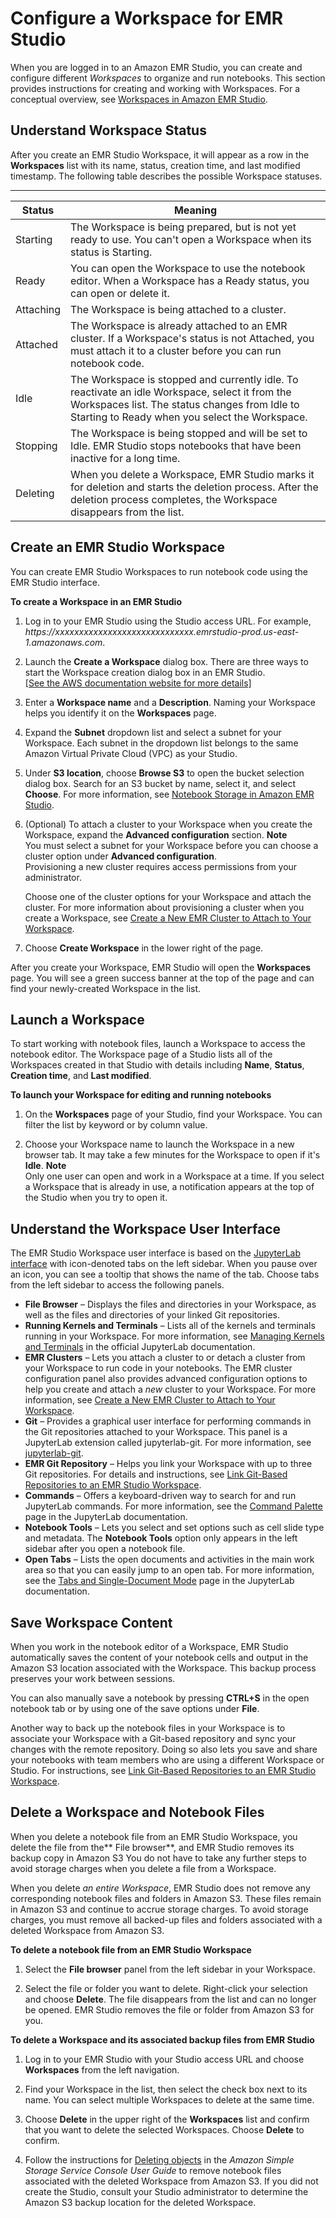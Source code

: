 # Configure a Workspace for EMR Studio<a name="emr-studio-configure-workspace"></a>

When you are logged in to an Amazon EMR Studio, you can create and configure different *Workspaces* to organize and run notebooks\. This section provides instructions for creating and working with Workspaces\. For a conceptual overview, see [Workspaces in Amazon EMR Studio](how-emr-studio-works.md#emr-studio-workspaces)\.

## Understand Workspace Status<a name="emr-studio-workspace-status"></a>

After you create an EMR Studio Workspace, it will appear as a row in the **Workspaces** list with its name, status, creation time, and last modified timestamp\. The following table describes the possible Workspace statuses\.


****  

| Status | Meaning | 
| --- | --- | 
| Starting | The Workspace is being prepared, but is not yet ready to use\. You can't open a Workspace when its status is Starting\. | 
| Ready | You can open the Workspace to use the notebook editor\. When a Workspace has a Ready status, you can open or delete it\. | 
| Attaching | The Workspace is being attached to a cluster\. | 
| Attached | The Workspace is already attached to an EMR cluster\. If a Workspace's status is not Attached, you must attach it to a cluster before you can run notebook code\. | 
| Idle | The Workspace is stopped and currently idle\. To reactivate an idle Workspace, select it from the Workspaces list\. The status changes from Idle to Starting to Ready when you select the Workspace\. | 
| Stopping | The Workspace is being stopped and will be set to Idle\. EMR Studio stops notebooks that have been inactive for a long time\. | 
| Deleting | When you delete a Workspace, EMR Studio marks it for deletion and starts the deletion process\. After the deletion process completes, the Workspace disappears from the list\. | 

## Create an EMR Studio Workspace<a name="emr-studio-create-workspace"></a>

You can create EMR Studio Workspaces to run notebook code using the EMR Studio interface\. 

**To create a Workspace in an EMR Studio**

1. Log in to your EMR Studio using the Studio access URL\. For example, *https://xxxxxxxxxxxxxxxxxxxxxxxxxxxxx\.emrstudio\-prod\.us\-east\-1\.amazonaws\.com*\. 

1. Launch the **Create a Workspace** dialog box\. There are three ways to start the Workspace creation dialog box in an EMR Studio\.    
[\[See the AWS documentation website for more details\]](http://docs.aws.amazon.com/emr/latest/ManagementGuide/emr-studio-configure-workspace.html)

1. Enter a **Workspace name** and a **Description**\. Naming your Workspace helps you identify it on the **Workspaces** page\.

1. Expand the **Subnet** dropdown list and select a subnet for your Workspace\. Each subnet in the dropdown list belongs to the same Amazon Virtual Private Cloud \(VPC\) as your Studio\.

1. Under **S3 location**, choose **Browse S3** to open the bucket selection dialog box\. Search for an S3 bucket by name, select it, and select **Choose**\. For more information, see [Notebook Storage in Amazon EMR Studio](how-emr-studio-works.md#emr-studio-storage)\.

1. \(Optional\) To attach a cluster to your Workspace when you create the Workspace, expand the **Advanced configuration** section\. 
**Note**  
You must select a subnet for your Workspace before you can choose a cluster option under **Advanced configuration**\.   
Provisioning a new cluster requires access permissions from your administrator\. 

   Choose one of the cluster options for your Workspace and attach the cluster\. For more information about provisioning a cluster when you create a Workspace, see [Create a New EMR Cluster to Attach to Your Workspace](emr-studio-create-use-clusters.md#emr-studio-create-cluster)\.

1. Choose **Create Workspace** in the lower right of the page\. 

After you create your Workspace, EMR Studio will open the **Workspaces** page\. You will see a green success banner at the top of the page and can find your newly\-created Workspace in the list\.

## Launch a Workspace<a name="emr-studio-use-workspace"></a>

To start working with notebook files, launch a Workspace to access the notebook editor\. The Workspace page of a Studio lists all of the Workspaces created in that Studio with details including **Name**, **Status**, **Creation time**, and **Last modified**\. 

**To launch your Workspace for editing and running notebooks**

1. On the **Workspaces** page of your Studio, find your Workspace\. You can filter the list by keyword or by column value\.

1. Choose your Workspace name to launch the Workspace in a new browser tab\. It may take a few minutes for the Workspace to open if it's **Idle**\. 
**Note**  
Only one user can open and work in a Workspace at a time\. If you select a Workspace that is already in use, a notification appears at the top of the Studio when you try to open it\.

## Understand the Workspace User Interface<a name="emr-studio-workspace-ui"></a>

The EMR Studio Workspace user interface is based on the [JupyterLab interface](https://jupyterlab.readthedocs.io/en/latest/user/interface.html) with icon\-denoted tabs on the left sidebar\. When you pause over an icon, you can see a tooltip that shows the name of the tab\. Choose tabs from the left sidebar to access the following panels\.
+ **File Browser** – Displays the files and directories in your Workspace, as well as the files and directories of your linked Git repositories\.
+ **Running Kernels and Terminals** – Lists all of the kernels and terminals running in your Workspace\. For more information, see [Managing Kernels and Terminals](https://jupyterlab.readthedocs.io/en/latest/user/running.html) in the official JupyterLab documentation\.
+ **EMR Clusters** – Lets you attach a cluster to or detach a cluster from your Workspace to run code in your notebooks\. The EMR cluster configuration panel also provides advanced configuration options to help you create and attach a *new* cluster to your Workspace\. For more information, see [Create a New EMR Cluster to Attach to Your Workspace](emr-studio-create-use-clusters.md#emr-studio-create-cluster)\.
+ **Git** – Provides a graphical user interface for performing commands in the Git repositories attached to your Workspace\. This panel is a JupyterLab extension called jupyterlab\-git\. For more information, see [jupyterlab\-git](https://github.com/jupyterlab/jupyterlab-git)\.
+ **EMR Git Repository** – Helps you link your Workspace with up to three Git repositories\. For details and instructions, see [Link Git\-Based Repositories to an EMR Studio Workspace](emr-studio-git-repo.md)\.
+ **Commands** – Offers a keyboard\-driven way to search for and run JupyterLab commands\. For more information, see the [Command Palette](https://jupyterlab.readthedocs.io/en/latest/user/commands.html) page in the JupyterLab documentation\.
+ **Notebook Tools** – Lets you select and set options such as cell slide type and metadata\. The **Notebook Tools** option only appears in the left sidebar after you open a notebook file\.
+ **Open Tabs** – Lists the open documents and activities in the main work area so that you can easily jump to an open tab\. For more information, see the [Tabs and Single\-Document Mode](https://jupyterlab.readthedocs.io/en/latest/user/interface.html#tabs-and-single-document-mode) page in the JupyterLab documentation\.

## Save Workspace Content<a name="emr-studio-save-workspace"></a>

When you work in the notebook editor of a Workspace, EMR Studio automatically saves the content of your notebook cells and output in the Amazon S3 location associated with the Workspace\. This backup process preserves your work between sessions\. 

You can also manually save a notebook by pressing **CTRL\+S** in the open notebook tab or by using one of the save options under **File**\.

Another way to back up the notebook files in your Workspace is to associate your Workspace with a Git\-based repository and sync your changes with the remote repository\. Doing so also lets you save and share your notebooks with team members who are using a different Workspace or Studio\. For instructions, see [Link Git\-Based Repositories to an EMR Studio Workspace](emr-studio-git-repo.md)\.

## Delete a Workspace and Notebook Files<a name="emr-studio-delete-workspace"></a>

When you delete a notebook file from an EMR Studio Workspace, you delete the file from the** File browser**, and EMR Studio removes its backup copy in Amazon S3 You do not have to take any further steps to avoid storage charges when you delete a file from a Workspace\.

When you delete *an entire Workspace*, EMR Studio does not remove any corresponding notebook files and folders in Amazon S3\. These files remain in Amazon S3 and continue to accrue storage charges\. To avoid storage charges, you must remove all backed\-up files and folders associated with a deleted Workspace from Amazon S3\.

**To delete a notebook file from an EMR Studio Workspace**

1. Select the **File browser** panel from the left sidebar in your Workspace\.

1. Select the file or folder you want to delete\. Right\-click your selection and choose **Delete**\. The file disappears from the list and can no longer be opened\. EMR Studio removes the file or folder from Amazon S3 for you\.

**To delete a Workspace and its associated backup files from EMR Studio**

1. Log in to your EMR Studio with your Studio access URL and choose **Workspaces** from the left navigation\.

1. Find your Workspace in the list, then select the check box next to its name\. You can select multiple Workspaces to delete at the same time\.

1. Choose **Delete** in the upper right of the **Workspaces** list and confirm that you want to delete the selected Workspaces\. Choose **Delete** to confirm\.

1. Follow the instructions for [Deleting objects](https://docs.aws.amazon.com/AmazonS3/latest/user-guide/delete-objects.html) in the *Amazon Simple Storage Service* *Console User Guide* to remove notebook files associated with the deleted Workspace from Amazon S3\. If you did not create the Studio, consult your Studio administrator to determine the Amazon S3 backup location for the deleted Workspace\.